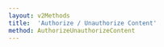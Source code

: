 ```yaml
---
layout: v2Methods
title:  'Authorize / Unauthorize Content'
method: AuthorizeUnauthorizeContent
---
```

